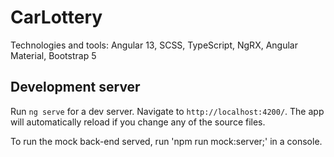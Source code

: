 # CarLottery
Technologies and tools: Angular 13, SCSS, TypeScript, NgRX, Angular Material, Bootstrap 5

## Development server

Run `ng serve` for a dev server. Navigate to `http://localhost:4200/`. The app will automatically reload if you change any of the source files.

To run the mock back-end served, run 'npm run mock:server;' in a console.
